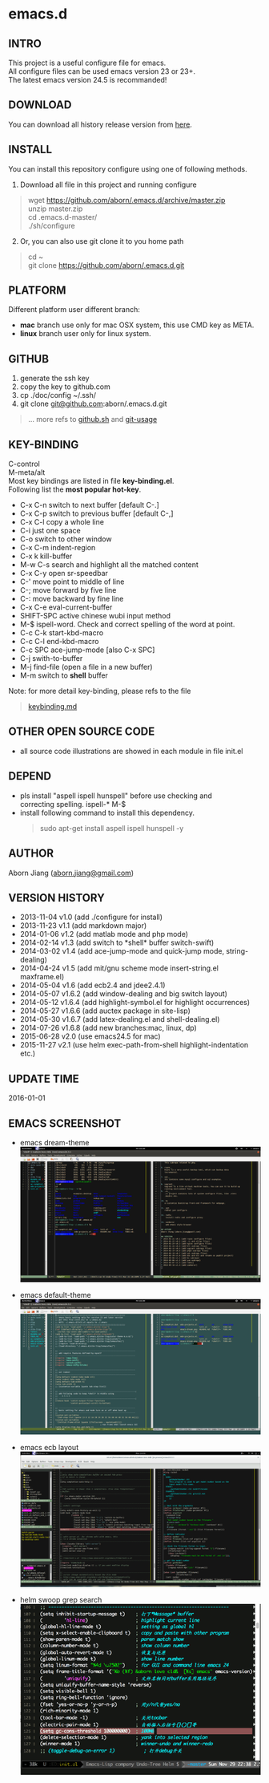 emacs.d
==========

## INTRO
This project is a useful configure file for emacs.  
All configure files can be used emacs version 23 or 23+.  
The latest emacs version 24.5 is recommanded!

## DOWNLOAD
You can download all history release version from
[here](https://github.com/aborn/ulitcs/releases "Release Version
Download").

## INSTALL
You can install this repository configure using one of following
methods.  

1. Download all file in this project and running configure  
> wget https://github.com/aborn/.emacs.d/archive/master.zip  
> unzip master.zip  
> cd .emacs.d-master/  
> ./sh/configure  

2. Or, you can also use git clone it to you home path
> cd ~  
> git clone https://github.com/aborn/.emacs.d.git

## PLATFORM
Different platform user different branch:
* **mac** branch use only for mac OSX system, this use CMD key as META.
* **linux** branch user only for linux system.

## GITHUB
1. generate the ssh key
2. copy the key to github.com
3. cp ./doc/config ~/.ssh/
4. git clone git@github.com:aborn/.emacs.d.git

> ... more refs to
  [github.sh](https://github.com/aborn/.emacs.d/blob/master/sh/github.sh
  "github.com clone setting initial.") and
  [git-usage](https://github.com/aborn/.emacs.d/blob/master/doc/git-usage.md
  "how to use git.")

## KEY-BINDING
C-control  
M-meta/alt  
Most key bindings are listed in file **key-binding.el**.  
Following list the **most popular hot-key**.   

* C-x C-n  switch to next buffer  [default C-.]
* C-x C-p  switch to previous buffer [default C-,]
* C-x C-l  copy a whole line
* C-i      just one space
* C-o      switch to other window
* C-x C-m  indent-region
* C-x k    kill-buffer
* M-w C-s  search and highlight all the matched content
* C-x C-y  open sr-speedbar
* C-'      move point to middle of line
* C-;      move forward by five line
* C-:      move backward by fine line
* C-x C-e  eval-current-buffer
* SHIFT-SPC  active chinese wubi input method
* M-$      ispell-word. Check and correct spelling of the word at point.
* C-c C-k  start-kbd-macro
* C-c C-l  end-kbd-macro
* C-c SPC  ace-jump-mode [also C-x SPC]
* C-j      swith-to-buffer
* M-j      find-file (open a file in a new buffer)
* M-m      switch to **shell** buffer

 Note: for more detail key-binding, please refs to the file
> [keybinding.md](https://github.com/aborn/.emacs.d/blob/master/doc/keybinding.md 
> "all hot-key instructions in this repo")

## OTHER OPEN SOURCE CODE
* all source code illustrations are showed in each module in file init.el

## DEPEND
* pls install "aspell ispell hunspell" before use checking and  
correcting spelling. ispell-*  M-$
* install following command to install this dependency.  
  > sudo apt-get install aspell ispell hunspell -y

## AUTHOR
Aborn Jiang (aborn.jiang@gmail.com)

## VERSION HISTORY
* 2013-11-04 v1.0   (add ./configure for install)
* 2013-11-23 v1.1   (add markdown major)
* 2014-01-06 v1.2   (add matlab mode and php mode)
* 2014-02-14 v1.3 (add switch to \*shell\* buffer switch-swift)
* 2014-03-02 v1.4   (add ace-jump-mode and quick-jump mode, string-dealing)
* 2014-04-24 v1.5   (add mit/gnu scheme mode insert-string.el maxframe.el)
* 2014-05-04 v1.6   (add ecb2.4 and jdee2.4.1)
* 2014-05-07 v1.6.2 (add window-dealing and big switch layout)
* 2014-05-12 v1.6.4 (add highlight-symbol.el for highlight occurrences)
* 2014-05-27 v1.6.6 (add auctex package in site-lisp)
* 2014-05-30 v1.6.7 (add latex-dealing.el and shell-dealing.el)
* 2014-07-26 v1.6.8 (add new branches:mac, linux, dp)
* 2015-06-28 v2.0   (use emacs24.5 for mac)
* 2015-11-27 v2.1   (use helm exec-path-from-shell highlight-indentation etc.)

## UPDATE TIME
2016-01-01

## EMACS SCREENSHOT
* emacs dream-theme  
![](images/emacs-dream.png "my emacs dream-theme screenshot")

* emacs default-theme  
![](images/emacs-default.png "my emacs default-theme screen-shot")

* emacs ecb layout  
![](images/ecb.png "my emacs dream-theme with ecb screen-shot")

* helm swoop grep search  
![](images/helm.gif "powerful helm")
